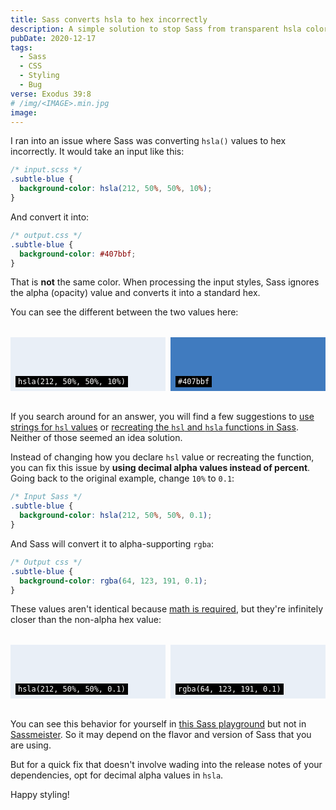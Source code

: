 ```yaml
---
title: Sass converts hsla to hex incorrectly
description: A simple solution to stop Sass from transparent hsla colors to opaque hex colors.
pubDate: 2020-12-17
tags:
  - Sass
  - CSS
  - Styling
  - Bug
verse: Exodus 39:8
# /img/<IMAGE>.min.jpg
image:
---
```


I ran into an issue where Sass was converting `hsla()` values to hex incorrectly. It would take an input like this:

```css
/* input.scss */
.subtle-blue {
  background-color: hsla(212, 50%, 50%, 10%);
}
```

And convert it into:

```css
/* output.css */
.subtle-blue {
  background-color: #407bbf;
}
```

That is **not** the same color. When processing the input styles, Sass ignores the alpha (opacity) value and converts it into a standard hex.

You can see the different between the two values here:

<style>
.exs {
    display: grid;
    gap: 0.5rem;
    grid-template-columns: repeat(2, 1fr);
    margin: 2rem 0;
}
.ex {
    padding: 4rem 0.5rem 0.5rem;
}
.ex code {
    background-color: black !important;
    color: white !important;
    padding: 2px 4px;
}
</style>

<div class="exs">
    <div class="ex" style="background-color:hsla(212, 50%, 50%, 10%)">
        <code>hsla(212, 50%, 50%, 10%)</code>
    </div>
    <div class="ex" style="background-color:#407bbf;">
        <code>#407bbf</code>
    </div>
</div>

If you search around for an answer, you will find a few suggestions to [use strings for `hsl` values](https://github.com/sass/sass/issues/469#issuecomment-461675216) or [recreating the `hsl` and `hsla` functions in Sass](https://github.com/sass/sass/issues/469#issuecomment-77290544). Neither of those seemed an idea solution.

Instead of changing how you declare `hsl` value or recreating the function, you can fix this issue by **using decimal alpha values instead of percent**. Going back to the original example, change `10%` to `0.1`:

<!-- ```css/2 -->
```css
/* Input Sass */
.subtle-blue {
  background-color: hsla(212, 50%, 50%, 0.1);
}
```

And Sass will convert it to alpha-supporting `rgba`:

<!-- ```css/2 -->
```css
/* Output css */
.subtle-blue {
  background-color: rgba(64, 123, 191, 0.1);
}
```

These values aren't identical because [math is required](https://stackoverflow.com/questions/31613667/hsl-to-rgb-conversion-math), but they're infinitely closer than the non-alpha hex value:

<div class="exs">
    <div class="ex" style="background-color:hsla(212, 50%, 50%, 0.1)">
        <code>hsla(212, 50%, 50%, 0.1)</code>
    </div>
    <div class="ex" style="background-color:rgba(64, 123, 191, 0.1);">
        <code>rgba(64, 123, 191, 0.1)</code>
    </div>
</div>

You can see this behavior for yourself in [this Sass playground](https://sass.js.org/) but not in [Sassmeister](https://www.sassmeister.com/). So it may depend on the flavor and version of Sass that you are using.

But for a quick fix that doesn't involve wading into the release notes of your dependencies, opt for decimal alpha values in `hsla`.

Happy styling!
